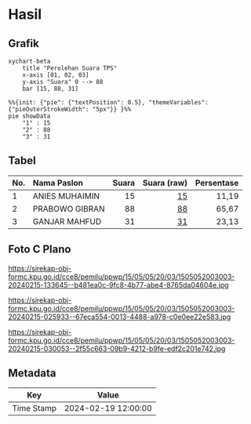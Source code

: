# Hasil

## Grafik

```mermaid
xychart-beta
    title "Perolehan Suara TPS"
    x-axis [01, 02, 03]
    y-axis "Suara" 0 --> 88
    bar [15, 88, 31]
```

```mermaid
%%{init: {"pie": {"textPosition": 0.5}, "themeVariables": {"pieOuterStrokeWidth": "5px"}} }%%
pie showData
    "1" : 15
    "2" : 88
    "3" : 31
```

## Tabel

| No. | Nama Paslon    | Suara | Suara (raw) | Persentase |
|:--- |:-------------- | -----:| -----------:| ----------:|
| 1   | ANIES MUHAIMIN | 15    | [15][p-1]   | 11,19      |
| 2   | PRABOWO GIBRAN | 88    | [88][p-2]   | 65,67      |
| 3   | GANJAR MAHFUD  | 31    | [31][p-3]   | 23,13      |


[p-1]: https://github.com/gigit-pemilu/pemilu-2024-15-jambi/blob/main/pilpres/hitung-suara/sub/15-jambi/sub/05--muaro-jambi/sub/05-mestong/sub/2003-sungai-landai/sub/003-tps/sub/paslon-1.txt
[p-2]: https://github.com/gigit-pemilu/pemilu-2024-15-jambi/blob/main/pilpres/hitung-suara/sub/15-jambi/sub/05--muaro-jambi/sub/05-mestong/sub/2003-sungai-landai/sub/003-tps/sub/paslon-2.txt
[p-3]: https://github.com/gigit-pemilu/pemilu-2024-15-jambi/blob/main/pilpres/hitung-suara/sub/15-jambi/sub/05--muaro-jambi/sub/05-mestong/sub/2003-sungai-landai/sub/003-tps/sub/paslon-3.txt

## Foto C Plano

https://sirekap-obj-formc.kpu.go.id/cce8/pemilu/ppwp/15/05/05/20/03/1505052003003-20240215-133645--b481ea0c-9fc8-4b77-abe4-8765da04604e.jpg

https://sirekap-obj-formc.kpu.go.id/cce8/pemilu/ppwp/15/05/05/20/03/1505052003003-20240215-025933--67eca554-0013-4488-a978-c0e0ee22e583.jpg

https://sirekap-obj-formc.kpu.go.id/cce8/pemilu/ppwp/15/05/05/20/03/1505052003003-20240215-030053--2f55c663-09b9-4212-b9fe-edf2c201e742.jpg


## Metadata

| Key        | Value               |
| ---------- | ------------------- |
| Time Stamp | 2024-02-19 12:00:00 |



